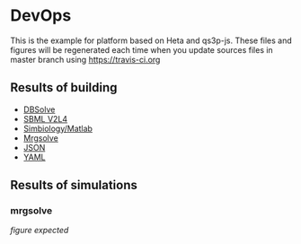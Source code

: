 # DevOps

This is the example for platform based on Heta and qs3p-js. These files and figures will be regenerated each time when you update sources files in master branch using <https://travis-ci.org>

## Results of building
- [DBSolve](./slv.slv)
- [SBML V2L4](./sbml.xml)
- [Simbiology/Matlab](./simbio.xml)
- [Mrgsolve](./mrg.cpp)
- [JSON](./json.json)
- [YAML](./yaml.yml)

## Results of simulations

### mrgsolve

*figure expected*
